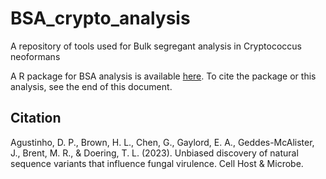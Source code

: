 # BSA_crypto_analysis
A repository of tools used for Bulk segregant analysis in Cryptococcus neoformans

A R package for BSA analysis is available [here](https://github.com/cmatKhan/BSA). To cite the package or this analysis, see the end of this document.

## Citation
Agustinho, D. P., Brown, H. L., Chen, G., Gaylord, E. A., Geddes-McAlister, J., Brent, M. R., & Doering, T. L. (2023). Unbiased discovery of natural sequence variants that influence fungal virulence. Cell Host & Microbe.


